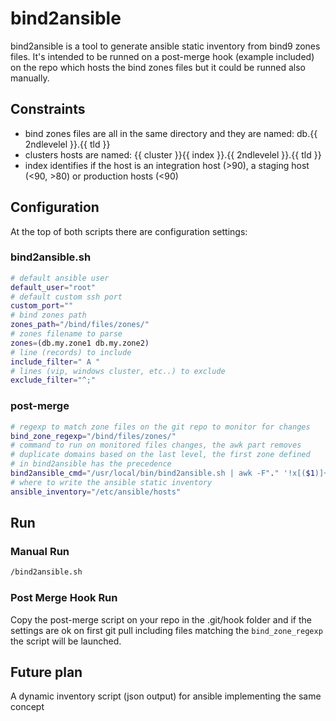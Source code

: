 # bind2ansible

bind2ansible is a tool to generate ansible static inventory from bind9 zones files. It's intended to be runned on a post-merge hook (example included) on the repo which hosts the bind zones files but it could be runned also manually.

## Constraints
* bind zones files are all in the same directory and they are named: db.{{ 2ndlevelel }}.{{ tld }}
* clusters hosts are named: {{ cluster }}{{ index }}.{{ 2ndlevelel }}.{{ tld }}
* index identifies if the host is an integration host (>90), a staging host (<90, >80) or production hosts (<90)

## Configuration
At the top of both scripts there are configuration settings:

### bind2ansible.sh

```bash
# default ansible user
default_user="root"
# default custom ssh port
custom_port=""
# bind zones path
zones_path="/bind/files/zones/"
# zones filename to parse
zones=(db.my.zone1 db.my.zone2)
# line (records) to include
include_filter=" A "
# lines (vip, windows cluster, etc..) to exclude
exclude_filter="^;"
```

### post-merge
```bash
# regexp to match zone files on the git repo to monitor for changes
bind_zone_regexp="/bind/files/zones/"
# command to run on monitored files changes, the awk part removes
# duplicate domains based on the last level, the first zone defined
# in bind2ansible has the precedence
bind2ansible_cmd="/usr/local/bin/bind2ansible.sh | awk -F"." '!x[($1)]++'"
# where to write the ansible static inventory
ansible_inventory="/etc/ansible/hosts"
```

## Run
### Manual Run
```bash
/bind2ansible.sh
```

### Post Merge Hook Run
Copy the post-merge script on your repo in the .git/hook folder and if the settings are ok on first git pull including files matching the `bind_zone_regexp` the script will be launched.

## Future plan
A dynamic inventory script (json output) for ansible implementing the same concept
